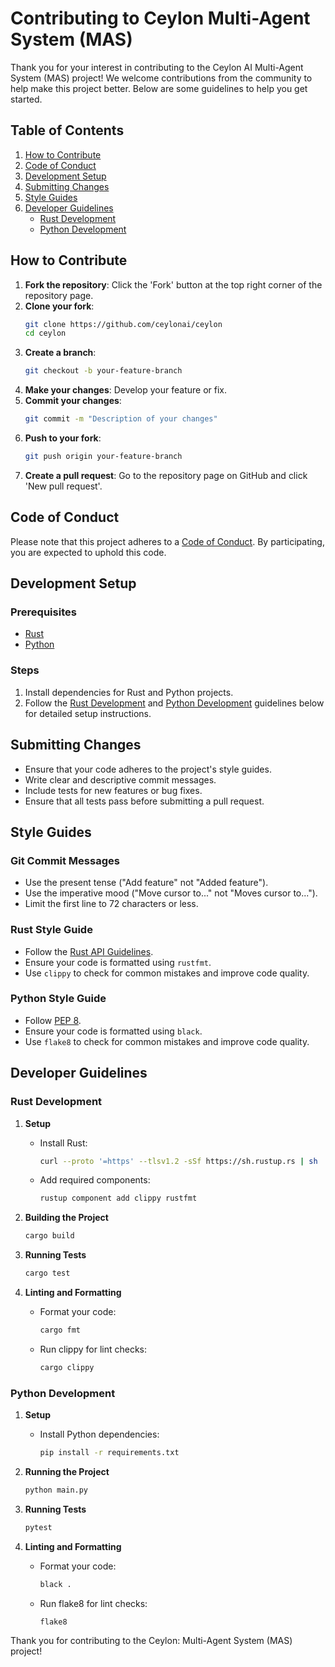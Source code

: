 # Contributing to Ceylon Multi-Agent System (MAS)

Thank you for your interest in contributing to the Ceylon AI Multi-Agent System (MAS) project! We welcome contributions from the community to help make this project better. Below are some guidelines to help you get started.

## Table of Contents

1. [How to Contribute](#how-to-contribute)
2. [Code of Conduct](#code-of-conduct)
3. [Development Setup](#development-setup)
4. [Submitting Changes](#submitting-changes)
5. [Style Guides](#style-guides)
6. [Developer Guidelines](#developer-guidelines)
   - [Rust Development](#rust-development)
   - [Python Development](#python-development)

## How to Contribute

1. **Fork the repository**: Click the 'Fork' button at the top right corner of the repository page.
2. **Clone your fork**: 
   ```bash
   git clone https://github.com/ceylonai/ceylon
   cd ceylon
   ```
3. **Create a branch**:
   ```bash
   git checkout -b your-feature-branch
   ```
4. **Make your changes**: Develop your feature or fix.
5. **Commit your changes**:
   ```bash
   git commit -m "Description of your changes"
   ```
6. **Push to your fork**:
   ```bash
   git push origin your-feature-branch
   ```
7. **Create a pull request**: Go to the repository page on GitHub and click 'New pull request'.

## Code of Conduct

Please note that this project adheres to a [Code of Conduct](CODE_OF_CONDUCT.md). By participating, you are expected to uphold this code.

## Development Setup

### Prerequisites

- [Rust](https://www.rust-lang.org/tools/install)
- [Python](https://www.python.org/downloads/)

### Steps

1. Install dependencies for Rust and Python projects.
2. Follow the [Rust Development](#rust-development) and [Python Development](#python-development) guidelines below for detailed setup instructions.

## Submitting Changes

- Ensure that your code adheres to the project's style guides.
- Write clear and descriptive commit messages.
- Include tests for new features or bug fixes.
- Ensure that all tests pass before submitting a pull request.

## Style Guides

### Git Commit Messages

- Use the present tense ("Add feature" not "Added feature").
- Use the imperative mood ("Move cursor to..." not "Moves cursor to...").
- Limit the first line to 72 characters or less.

### Rust Style Guide

- Follow the [Rust API Guidelines](https://rust-lang.github.io/api-guidelines/).
- Ensure your code is formatted using `rustfmt`.
- Use `clippy` to check for common mistakes and improve code quality.

### Python Style Guide

- Follow [PEP 8](https://pep8.org/).
- Ensure your code is formatted using `black`.
- Use `flake8` to check for common mistakes and improve code quality.

## Developer Guidelines

### Rust Development

1. **Setup**
    - Install Rust:
      ```bash
      curl --proto '=https' --tlsv1.2 -sSf https://sh.rustup.rs | sh
      ```
    - Add required components:
      ```bash
      rustup component add clippy rustfmt
      ```

2. **Building the Project**
   ```bash
   cargo build
   ```

3. **Running Tests**
   ```bash
   cargo test
   ```

4. **Linting and Formatting**
    - Format your code:
      ```bash
      cargo fmt
      ```
    - Run clippy for lint checks:
      ```bash
      cargo clippy
      ```

### Python Development

1. **Setup**
    - Install Python dependencies:
      ```bash
      pip install -r requirements.txt
      ```

2. **Running the Project**
   ```bash
   python main.py
   ```

3. **Running Tests**
   ```bash
   pytest
   ```

4. **Linting and Formatting**
    - Format your code:
      ```bash
      black .
      ```
    - Run flake8 for lint checks:
      ```bash
      flake8
      ```

Thank you for contributing to the Ceylon: Multi-Agent System (MAS) project!